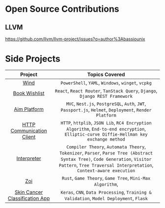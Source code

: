 # Open Source Contributions

## LLVM
https://github.com/llvm/llvm-project/issues?q=author%3Abassiounix

# Side Projects

|Project|Topics Covered|
|:-:|:-:|
| [Wind](https://github.com/bassiounix/Wind) | `PowerShell`, `YAML`, `Windows`, `winget`, `vcpkg` |
| [Book Wishlist](https://github.com/bassiounix/book-wishlist) | `React`, `React Router`, `TanStack Query`, `Django`, `Django REST Framework` |
| [Aim Platform](https://github.com/bassiounix/aim-platform) | `MVC`, `Nest.js`, `PostgreSQL`, `Auth`, `JWT`, `Passport.js`, `Helmet`, `Deployment`, `Render Platform` |
| [HTTP Communication Client](https://github.com/bassiounix/secure-http-communication) | `HTTP`, `httplib`, `JSON Lib`, `RC4 Encryption Algorithm`, `End-to-end encryption`, `Elliptic-curve Diffie-Hellman key exchange method` |
| [Interpreter](https://github.com/bassiounix/Lox) | `Compiler Theory`, `Automata Theory`, `Tokenizer`, `Parser`, `Parse Tree (Abstract Syntax Tree)`, `Code Generation`, `Visitor Pattern`, `Tree Traversal Interpretation`, `Context-aware execution` |
| [Zoi](https://github.com/bassiounix/zoi) | `Rust`, `Game Theory`, `Game Tree`, `Mini-Max Algorithm`, |
| [Skin Cancer Classification App](https://colab.research.google.com/drive/1bDxSOrkfckYSdlHDCLgmu-upVXyQ6WEg?usp=sharing) | `Keras`, `CNN`, `Data Processing`, `Training & Validation`, `Model Deployment`, `Flask` |
